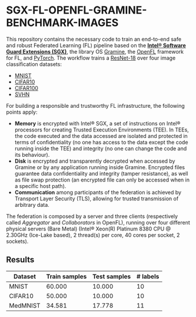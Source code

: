 # SGX-FL-OPENFL-GRAMINE-BENCHMARK-IMAGES

This repository contains the necessary code to train an end-to-end safe and robust Federated Learning (FL) pipeline based on the [**Intel&reg; Software Guard Extensions (SGX)**](https://www.intel.com/content/www/us/en/architecture-and-technology/software-guard-extensions.html), the library OS [Gramine](https://gramineproject.io/), the [OpenFL](https://openfl.readthedocs.io/en/latest/index.html) framework for FL, and [PyTorch](https://pytorch.org/). The workflow trains a [ResNet-18](https://pytorch.org/vision/main/models/generated/torchvision.models.resnet18.html) over four image classification datasets:
- [MNIST](http://yann.lecun.com/exdb/mnist/)
- [CIFAR10](https://www.cs.toronto.edu/~kriz/cifar.html)
- [CIFAR100](https://www.cs.toronto.edu/~kriz/cifar.html)
- [SVHN](http://ufldl.stanford.edu/housenumbers/)

For building a responsible and trustworthy FL infrastructure, the following points apply:
- **Memory** is encrypted with Intel&reg; SGX, a set of instructions on Intel&reg; processors for creating Trusted Execution Environments (TEE). In TEEs, the code executed and the data accessed are isolated and protected in terms of confidentiality (no one has access to the data except the code running inside the TEE) and integrity (no one can change the code and its behaviour).
- **Disk** is encrypted and transparently decrypted when accessed by Gramine or by any application running inside Gramine. Encrypted files guarantee data confidentiality and integrity (tamper resistance), as well as file swap protection (an encrypted file can only be accessed when in a specific host path).
- **Communication** among participants of the federation is achieved by Transport Layer Security (TLS), allowing for trusted transmission of arbitrary data.

The federation is composed by a server and three clients (respectively called _Aggregator_ and _Collaborators_ in OpenFL), running over four different physical servers (Bare Metal) (Intel&reg; Xeon(R) Platinum 8380 CPU @ 2.30GHz (Ice-Lake based), 2 thread(s) per core, 40 cores per socket, 2 sockets).

## Results
| Dataset  | Train samples | Test samples | # labels |
|----------|---------------|--------------|----------|
| MNIST    | 60.000        | 10.000       | 10       |
| CIFAR10  | 50.000        | 10.000       | 10       |
| MedMNIST | 34.581        | 17.778       | 11       |